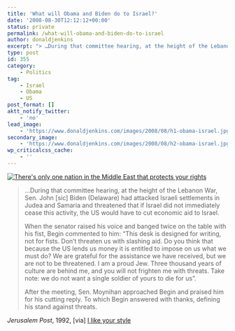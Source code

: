 ```yaml
---
title: 'What will Obama and Biden do to Israel?'
date: '2008-08-30T12:12:12+00:00'
status: private
permalink: /what-will-obama-and-biden-do-to-israel
author: donaldjenkins
excerpt: "> …During that committee hearing, at the height of the Lebanon War, Sen. John \\[sic\\] Biden (Delaware) had attacked Israeli settlements in Judea and Samaria and threatened that if Israel did not immediately cease this activity, the US would have to cut economic aid to Israel. When the senator raised his voice and banged twice on the table with his fist, Begin commented to him: “This desk is designed for writing, not for fists. Don’t threaten us with slashing aid. Do you think that because the US lends us money it is entitled to impose on us what we must do? We are grateful for the assistance we have received, but we are not to be threatened. I am a proud Jew. Three thousand years of culture are behind me, and you will not frighten me with threats. Take note: we do not want a single soldier of yours to die for us. After the meeting, Sen. Moynihan approached Begin and praised him for his cutting reply. To which Begin answered with thanks, defining his stand against threats.\n\nJerusalem Post, 1992, \\[via\\] [I like your style](http://ilikeyourstyle.net/2008/08/29/de-quoi-obama-biden-est-il-le-nom/ \"I like your style website\")"
type: post
id: 355
category:
    - Politics
tag:
    - Israel
    - Obama
    - US
post_format: []
aktt_notify_twitter:
    - 'no'
lead_image:
    - 'https://www.donaldjenkins.com/images/2008/08/h1-obama-israel.jpg'
secondary_image:
    - 'https://www.donaldjenkins.com/images/2008/08/h2-obama-israel.jpg'
wp_criticalcss_cache:
    - ''
---
```

[![There\'s only one nation in the Middle East that protects your rights](http://cloud.donaldjenkins.com/images/blog-posts/what-will-obama-and-biden-do-to-israel.gif "The Middle East\'s only democracy")](http://cloud.donaldjenkins.com/images/blog-posts/what-will-obama-and-biden-do-to-israel.gif)

> …During that committee hearing, at the height of the Lebanon War, Sen. John \[sic\] Biden (Delaware) had attacked Israeli settlements in Judea and Samaria and threatened that if Israel did not immediately cease this activity, the US would have to cut economic aid to Israel.  
>   
> When the senator raised his voice and banged twice on the table with his fist, Begin commented to him: “This desk is designed for writing, not for fists. Don’t threaten us with slashing aid. Do you think that because the US lends us money it is entitled to impose on us what we must do? We are grateful for the assistance we have received, but we are not to be threatened. I am a proud Jew. Three thousand years of culture are behind me, and you will not frighten me with threats. Take note: we do not want a single soldier of yours to die for us”.  
>   
> After the meeting, Sen. Moynihan approached Begin and praised him for his cutting reply. To which Begin answered with thanks, defining his stand against threats.

*Jerusalem Post*, 1992, \[via\] [I like your style](http://ilikeyourstyle.net/2008/08/29/de-quoi-obama-biden-est-il-le-nom/ "I like your style website")
